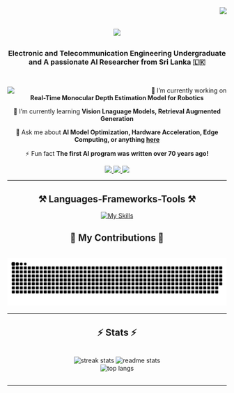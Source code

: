 <img align="right" src="https://visitor-badge.laobi.icu/badge?page_id=KumalHewagamage.KumalHewagamage" />

<h1 align="center">
    <img src="https://readme-typing-svg.herokuapp.com/?font=Righteous&size=35&center=true&vCenter=true&width=500&height=70&duration=4000&lines=Hello+World!+🌍;+I'm+Kumal+Hewagamage!;" />
</h1>

<h3 align="center">Electronic and Telecommunication Engineering Undergraduate and A passionate AI Researcher from Sri Lanka 🇱🇰</h3>

<br/>


<div align="center">

<img src="plcholder.png" width="330" align="left"/>

<p align="right">
 
 🔭 I’m currently working on **Real-Time Monocular Depth Estimation Model for Robotics**
 
 🌱 I’m currently learning **Vision Lnaguage Models, Retrieval Augmented Generation**

💬 Ask me about **AI Model Optimization, Hardware Acceleration, Edge Computing, or anything [here](https://github.com/KumalHewagamage/KumalHewagamage/issues)**

⚡ Fun fact **The first AI program was written over 70 years ago!**

</p>

  <a href="mailto:klnict47@gmail.com">
    <img src="https://img.shields.io/badge/Gmail-333333?style=for-the-badge&logo=gmail&logoColor=red" />
  </a>
  <a href="https://www.linkedin.com/in/kumal-hewagamage-6a9871213/" target="_blank">
    <img src="https://img.shields.io/badge/LinkedIn-0077B5?style=for-the-badge&logo=linkedin&logoColor=white" target="_blank" />
  </a>
  <a href="https://github.com/KumalHewagamage" target="_blank">
     <img src="https://img.shields.io/badge/GitHub-333333?style=for-the-badge&logo=github&logoColor=white" target="_blank" />
  </a>
</div>

<hr/>


<div align="center">
    <h2 align="center">⚒️ Languages-Frameworks-Tools ⚒️</h2>

[![My Skills](https://simpleskill.icons.workers.dev/svg?i=python,c,cplusplus,html5,pytorch,tensorflow,onnx,altiumdesigner,kicad,adobephotoshop,canva,nodered,unrealengine,anaconda,blender,arduino,​espressif,raspberrypi,linux,opencv,visualstudio,vscode&perline=7)]()

</div>


<div align="center">
  <h2>🐍 My Contributions 🐍</h2>
  <br>
  <img alt="snake eating my contributions" src="https://raw.githubusercontent.com/KumalHewagamage/KumalHewagamage/output/github-contribution-grid-snake.svg" />
  
  <br/>
</div>

<hr/>


<div align="center">
<h2 align="center">⚡ Stats ⚡</h2>
  <br>
  <img width=390 src="https://github-readme-streak-stats.herokuapp.com/?user=KumalHewagamage&count_private=true&theme=react&border_radius=10" alt="streak stats"/>
  <img width=390 src="https://github-readme-stats.vercel.app/api?username=KumalHewagamage&count_private=true&show_icons=true&theme=react&rank_icon=github&border_radius=10" alt="readme stats" />
  <br/>
  <img width=325 align="center" src="https://github-readme-stats.vercel.app/api/top-langs/?username=KumalHewagamage&hide=HTML&langs_count=8&layout=compact&theme=react&border_radius=10&size_weight=0.5&count_weight=0.5&exclude_repo=github-readme-stats" alt="top langs" />
</div>

<br/>

<hr/>

<br/>
